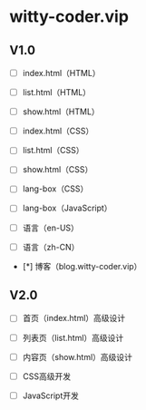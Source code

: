 # witty-coder.vip

## V1.0

- [ ] index.html（HTML）

- [ ] list.html（HTML）

- [ ] show.html（HTML）

- [ ] index.html（CSS）

- [ ] list.html（CSS）

- [ ] show.html（CSS）

- [ ] lang-box（CSS）

- [ ] lang-box（JavaScript）

- [ ] 语言（en-US）

- [ ] 语言（zh-CN）

- [*] 博客（blog.witty-coder.vip）

## V2.0

- [ ] 首页（index.html）高级设计

- [ ] 列表页（list.html）高级设计

- [ ] 内容页（show.html）高级设计

- [ ] CSS高级开发

- [ ] JavaScript开发
